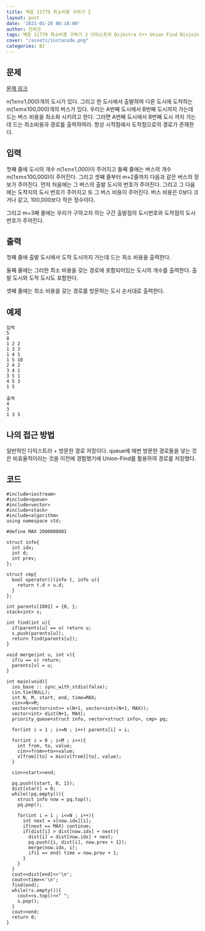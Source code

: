 ```yaml
---
title: 백준 11779 최소비용 구하기 2
layout: post
date: '2021-01-20 06:10:00'
author: 진혀크
tags: 백준 11779 최소비용 구하기 2 다익스트라 Dijkstra C++ Union Find Disjoint Set 분리 집합
cover: "/assets/instacode.png"
categories: BJ
---
```


## 문제

[문제 링크](https://www.acmicpc.net/problem/11779)

n(1≤n≤1,000)개의 도시가 있다. 그리고 한 도시에서 출발하여 다른 도시에 도착하는 m(1≤m≤100,000)개의 버스가 있다. 우리는 A번째 도시에서 B번째 도시까지 가는데 드는 버스 비용을 최소화 시키려고 한다. 그러면 A번째 도시에서 B번째 도시 까지 가는데 드는 최소비용과 경로를 출력하여라. 항상 시작점에서 도착점으로의 경로가 존재한다.

## 입력

첫째 줄에 도시의 개수 n(1≤n≤1,000)이 주어지고 둘째 줄에는 버스의 개수 m(1≤m≤100,000)이 주어진다. 그리고 셋째 줄부터 m+2줄까지 다음과 같은 버스의 정보가 주어진다. 먼저 처음에는 그 버스의 출발 도시의 번호가 주어진다. 그리고 그 다음에는 도착지의 도시 번호가 주어지고 또 그 버스 비용이 주어진다. 버스 비용은 0보다 크거나 같고, 100,000보다 작은 정수이다.

그리고 m+3째 줄에는 우리가 구하고자 하는 구간 출발점의 도시번호와 도착점의 도시번호가 주어진다.

## 출력

첫째 줄에 출발 도시에서 도착 도시까지 가는데 드는 최소 비용을 출력한다.

둘째 줄에는 그러한 최소 비용을 갖는 경로에 포함되어있는 도시의 개수를 출력한다. 출발 도시와 도착 도시도 포함한다.

셋째 줄에는 최소 비용을 갖는 경로를 방문하는 도시 순서대로 출력한다.

## 예제


    입력
    5
    8
    1 2 2
    1 3 3
    1 4 1
    1 5 10
    2 4 2
    3 4 1
    3 5 1
    4 5 3
    1 5

    출력
    4
    3
    1 3 5

## 나의 접근 방법

일반적인 다익스트라 + 방문한 경로 저장이다. queue에 매번 방문한 경로들을 넣는 것은 비효율적이라는 것을 이전에 경험했기에 Union-Find를 활용하여 경로를 저장했다.  

## 코드

    #include<iostream>
    #include<queue>
    #include<vector>
    #include<stack>
    #include<algorithm>
    using namespace std;

    #define MAX 2000000001

    struct info{
      int idx;
      int d;
      int prev;
    };

    struct cmp{
      bool operator()(info t, info u){
        return t.d > u.d;
      }
    };

    int parents[1001] = {0, };
    stack<int> s;

    int find(int u){
      if(parents[u] == u) return u;
      s.push(parents[u]);
      return find(parents[u]);
    }

    void merge(int u, int v){
      if(u == v) return;
      parents[v] = u;
    }

    int main(void){
      ios_base :: sync_with_stdio(false);
      cin.tie(NULL);
      int N, M, start, end, time=MAX;
      cin>>N>>M;
      vector<vector<int>> v(N+1, vector<int>(N+1, MAX));
      vector<int> dist(N+1, MAX);
      priority_queue<struct info, vector<struct info>, cmp> pq;

      for(int i = 1 ; i<=N ; i++) parents[i] = i;

      for(int i = 0 ; i<M ; i++){
        int from, to, value;
        cin>>from>>to>>value;
        v[from][to] = min(v[from][to], value);
      }

      cin>>start>>end;

      pq.push({start, 0, 1});
      dist[start] = 0;
      while(!pq.empty()){
        struct info now = pq.top();
        pq.pop();

        for(int i = 1 ; i<=N ; i++){
          int next = v[now.idx][i];
          if(next == MAX) continue;
          if(dist[i] > dist[now.idx] + next){
            dist[i] = dist[now.idx] + next;
            pq.push({i, dist[i], now.prev + 1});
            merge(now.idx, i);
            if(i == end) time = now.prev + 1;
          }
        }
      }
      cout<<dist[end]<<'\n';
      cout<<time<<'\n';
      find(end);
      while(!s.empty()){
        cout<<s.top()<<" ";
        s.pop();
      }
      cout<<end;
      return 0;
    }



    